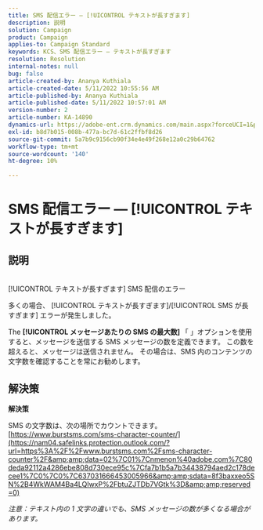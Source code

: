 ```yaml
---
title: SMS 配信エラー — [!UICONTROL テキストが長すぎます]
description: 説明
solution: Campaign
product: Campaign
applies-to: Campaign Standard
keywords: KCS、SMS 配信エラー — テキストが長すぎます
resolution: Resolution
internal-notes: null
bug: false
article-created-by: Ananya Kuthiala
article-created-date: 5/11/2022 10:55:56 AM
article-published-by: Ananya Kuthiala
article-published-date: 5/11/2022 10:57:01 AM
version-number: 2
article-number: KA-14890
dynamics-url: https://adobe-ent.crm.dynamics.com/main.aspx?forceUCI=1&pagetype=entityrecord&etn=knowledgearticle&id=3ff419ea-18d1-ec11-a7b5-0022480a8e40
exl-id: b8d7b015-008b-477a-bc7d-61c2ffbf8d26
source-git-commit: 5a7b9c9156cb90f34e4e49f268e12a0c29b64762
workflow-type: tm+mt
source-wordcount: '140'
ht-degree: 10%

---
```


# SMS 配信エラー — [!UICONTROL テキストが長すぎます]

## 説明

<br>[!UICONTROL テキストが長すぎます] SMS 配信のエラー

多くの場合、 [!UICONTROL テキストが長すぎます]/[!UICONTROL SMS が長すぎます] エラーが発生しました。

The <b>[!UICONTROL メッセージあたりの SMS の最大数] </b>「 」オプションを使用すると、メッセージを送信する SMS メッセージの数を定義できます。 この数を超えると、メッセージは送信されません。 その場合は、SMS 内のコンテンツの文字数を確認することを常にお勧めします。

## 解決策

<b>解決策</b>

SMS の文字数は、次の場所でカウントできます。 [https://www.burstsms.com/sms-character-counter/](https://nam04.safelinks.protection.outlook.com/?url=https%3A%2F%2Fwww.burstsms.com%2Fsms-character-counter%2F&amp;amp;data=02%7C01%7Cnmenon%40adobe.com%7C80deda92112a4286ebe808d730ece95c%7Cfa7b1b5a7b34438794aed2c178decee1%7C0%7C0%7C637031666453005966&amp;amp;sdata=8f3baxxeo5SN%2B4WkWAM4Ba4LQIwxP%2FbtuZJTDb7VGtk%3D&amp;amp;reserved=0)


*注意：テキスト内の 1 文字の違いでも、SMS メッセージの数が多くなる場合があります。*

